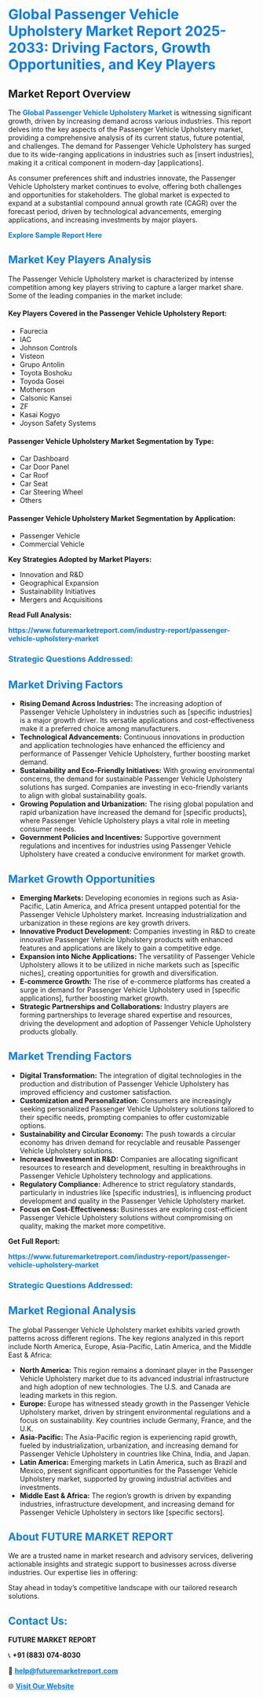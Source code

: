 <h1 style="color: #007BFF;">Global Passenger Vehicle Upholstery Market Report 2025-2033: Driving Factors, Growth Opportunities, and Key Players</h1>

<section id="overview">
<h2>Market Report Overview</h2>
<p>The <a href="https://www.futuremarketreport.com/industry-report/passenger-vehicle-upholstery-market" style="color: #007BFF; text-decoration: none;"><strong>Global Passenger Vehicle Upholstery Market</strong></a> is witnessing significant growth, driven by increasing demand across various industries. This report delves into the key aspects of the Passenger Vehicle Upholstery market, providing a comprehensive analysis of its current status, future potential, and challenges. The demand for Passenger Vehicle Upholstery has surged due to its wide-ranging applications in industries such as [insert industries], making it a critical component in modern-day [applications].</p>
<p>As consumer preferences shift and industries innovate, the Passenger Vehicle Upholstery market continues to evolve, offering both challenges and opportunities for stakeholders. The global market is expected to expand at a substantial compound annual growth rate (CAGR) over the forecast period, driven by technological advancements, emerging applications, and increasing investments by major players.</p>
</section>

<section id="overview">
<p><a href="https://www.futuremarketreport.com/request-sample/reportId=36449" style="color: #007BFF; text-decoration: none;"><strong>Explore Sample Report Here</strong></a></p>
</section>

<section id="key-players">
<h2 style="color: #007BFF;">Market Key Players Analysis</h2>
<p>The Passenger Vehicle Upholstery market is characterized by intense competition among key players striving to capture a larger market share. Some of the leading companies in the market include:</p>
<h4>Key Players Covered in the Passenger Vehicle Upholstery Report:</h4>
<ul><li>Faurecia</li><li>IAC</li><li>Johnson Controls</li><li>Visteon</li><li>Grupo Antolin</li><li>Toyota Boshoku</li><li>Toyoda Gosei</li><li>Motherson</li><li>Calsonic Kansei</li><li>ZF</li><li>Kasai Kogyo</li><li>Joyson Safety Systems</li></ul>
<h4>Passenger Vehicle Upholstery Market Segmentation by Type:</h4>
<ul><li>Car Dashboard</li><li>Car Door Panel</li><li>Car Roof</li><li>Car Seat</li><li>Car Steering Wheel</li><li>Others</li></ul>

<h4>Passenger Vehicle Upholstery Market Segmentation by Application:</h4>
<ul><li>Passenger Vehicle</li><li>Commercial Vehicle</li></ul>
<p><strong>Key Strategies Adopted by Market Players:</strong></p>
<ul>
<li>Innovation and R&D</li>
<li>Geographical Expansion</li>
<li>Sustainability Initiatives</li>
<li>Mergers and Acquisitions</li>
</ul>
</section>

<section>
<p><strong>Read Full Analysis: </strong></p><a href="https://www.futuremarketreport.com/industry-report/passenger-vehicle-upholstery-market" style="color: #007BFF; text-decoration: none;"><strong>https://www.futuremarketreport.com/industry-report/passenger-vehicle-upholstery-market</strong></a>
<h3 style="color: #007BFF;">Strategic Questions Addressed:</h3>
</section>

<section id="driving-factors">
<h2 style="color: #007BFF;">Market Driving Factors</h2>
<ul>
<li><strong>Rising Demand Across Industries:</strong> The increasing adoption of Passenger Vehicle Upholstery in industries such as [specific industries] is a major growth driver. Its versatile applications and cost-effectiveness make it a preferred choice among manufacturers.</li>
<li><strong>Technological Advancements:</strong> Continuous innovations in production and application technologies have enhanced the efficiency and performance of Passenger Vehicle Upholstery, further boosting market demand.</li>
<li><strong>Sustainability and Eco-Friendly Initiatives:</strong> With growing environmental concerns, the demand for sustainable Passenger Vehicle Upholstery solutions has surged. Companies are investing in eco-friendly variants to align with global sustainability goals.</li>
<li><strong>Growing Population and Urbanization:</strong> The rising global population and rapid urbanization have increased the demand for [specific products], where Passenger Vehicle Upholstery plays a vital role in meeting consumer needs.</li>
<li><strong>Government Policies and Incentives:</strong> Supportive government regulations and incentives for industries using Passenger Vehicle Upholstery have created a conducive environment for market growth.</li>
</ul>
</section>

<section id="growth-opportunities">
<h2 style="color: #007BFF;">Market Growth Opportunities</h2>
<ul>
<li><strong>Emerging Markets:</strong> Developing economies in regions such as Asia-Pacific, Latin America, and Africa present untapped potential for the Passenger Vehicle Upholstery market. Increasing industrialization and urbanization in these regions are key growth drivers.</li>
<li><strong>Innovative Product Development:</strong> Companies investing in R&D to create innovative Passenger Vehicle Upholstery products with enhanced features and applications are likely to gain a competitive edge.</li>
<li><strong>Expansion into Niche Applications:</strong> The versatility of Passenger Vehicle Upholstery allows it to be utilized in niche markets such as [specific niches], creating opportunities for growth and diversification.</li>
<li><strong>E-commerce Growth:</strong> The rise of e-commerce platforms has created a surge in demand for Passenger Vehicle Upholstery used in [specific applications], further boosting market growth.</li>
<li><strong>Strategic Partnerships and Collaborations:</strong> Industry players are forming partnerships to leverage shared expertise and resources, driving the development and adoption of Passenger Vehicle Upholstery products globally.</li>
</ul>
</section>

<section id="trending-factors">
<h2 style="color: #007BFF;">Market Trending Factors</h2>
<ul>
<li><strong>Digital Transformation:</strong> The integration of digital technologies in the production and distribution of Passenger Vehicle Upholstery has improved efficiency and customer satisfaction.</li>
<li><strong>Customization and Personalization:</strong> Consumers are increasingly seeking personalized Passenger Vehicle Upholstery solutions tailored to their specific needs, prompting companies to offer customizable options.</li>
<li><strong>Sustainability and Circular Economy:</strong> The push towards a circular economy has driven demand for recyclable and reusable Passenger Vehicle Upholstery solutions.</li>
<li><strong>Increased Investment in R&D:</strong> Companies are allocating significant resources to research and development, resulting in breakthroughs in Passenger Vehicle Upholstery technology and applications.</li>
<li><strong>Regulatory Compliance:</strong> Adherence to strict regulatory standards, particularly in industries like [specific industries], is influencing product development and quality in the Passenger Vehicle Upholstery market.</li>
<li><strong>Focus on Cost-Effectiveness:</strong> Businesses are exploring cost-efficient Passenger Vehicle Upholstery solutions without compromising on quality, making the market more competitive.</li>
</ul>
</section>

<section>
<p><strong>Get Full Report: </strong></p><a href="https://www.futuremarketreport.com/industry-report/passenger-vehicle-upholstery-market" style="color: #007BFF; text-decoration: none;"><strong>https://www.futuremarketreport.com/industry-report/passenger-vehicle-upholstery-market</strong></a>
<h3 style="color: #007BFF;">Strategic Questions Addressed:</h3>
</section>


<section id="regional-analysis">
<h2 style="color: #007BFF;">Market Regional Analysis</h2>
<p>The global Passenger Vehicle Upholstery market exhibits varied growth patterns across different regions. The key regions analyzed in this report include North America, Europe, Asia-Pacific, Latin America, and the Middle East & Africa:</p>
<ul>
<li><strong>North America:</strong> This region remains a dominant player in the Passenger Vehicle Upholstery market due to its advanced industrial infrastructure and high adoption of new technologies. The U.S. and Canada are leading markets in this region.</li>
<li><strong>Europe:</strong> Europe has witnessed steady growth in the Passenger Vehicle Upholstery market, driven by stringent environmental regulations and a focus on sustainability. Key countries include Germany, France, and the U.K.</li>
<li><strong>Asia-Pacific:</strong> The Asia-Pacific region is experiencing rapid growth, fueled by industrialization, urbanization, and increasing demand for Passenger Vehicle Upholstery in countries like China, India, and Japan.</li>
<li><strong>Latin America:</strong> Emerging markets in Latin America, such as Brazil and Mexico, present significant opportunities for the Passenger Vehicle Upholstery market, supported by growing industrial activities and investments.</li>
<li><strong>Middle East & Africa:</strong> The region’s growth is driven by expanding industries, infrastructure development, and increasing demand for Passenger Vehicle Upholstery in sectors like [specific sectors].</li>
</ul>
</section>

<footer>
<h2 style="color: #007BFF;">About FUTURE MARKET REPORT</h2>
<p>We are a trusted name in market research and advisory services, delivering actionable insights and strategic support to businesses across diverse industries. Our expertise lies in offering:</p>

<p>Stay ahead in today’s competitive landscape with our tailored research solutions.</p>

<h2 style="color: #007BFF;">Contact Us:</h2>
<p><strong>FUTURE MARKET REPORT</strong></p>
<p>📞 <strong>+91 (883) 074-8030</strong></p>
<p>📧 <strong><a href="mailto:help@futuremarketreport.com" style="color: #007BFF;">help@futuremarketreport.com</a></strong></p>
<p>🌐 <strong><a href="https://www.futuremarketreport.com/" style="color: #007BFF;">Visit Our Website</a></strong></p>
</footer>